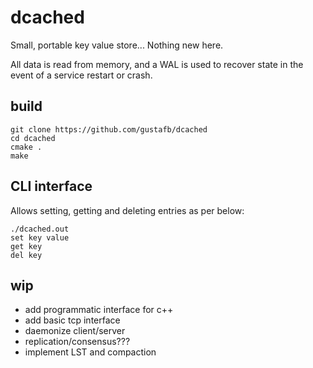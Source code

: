 # dcached
Small, portable key value store... Nothing new here.

All data is read from memory, and a WAL is used to recover state in the event of a service restart or crash.

## build
```
git clone https://github.com/gustafb/dcached
cd dcached
cmake .
make
```

## CLI interface
Allows setting, getting and deleting entries as per below:
```
./dcached.out
set key value
get key
del key
```

## wip
- add programmatic interface for c++
- add basic tcp interface
- daemonize client/server
- replication/consensus???
- implement LST and compaction
